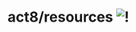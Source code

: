 # act8/resources ![!](https://upload.wikimedia.org/wikipedia/commons/thumb/1/16/Cc-by-nd_icon.svg/88px-Cc-by-nd_icon.svg.png)

